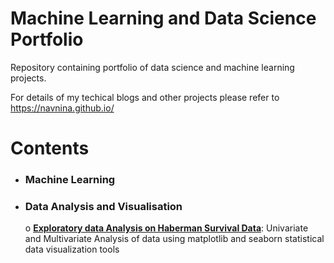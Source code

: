 # Machine Learning and Data Science Portfolio
Repository containing portfolio of data science and machine learning projects.

For details of my techical blogs and other projects please refer to https://navnina.github.io/

# Contents
  * ### Machine Learning
  * ### Data Analysis and Visualisation
    o [**Exploratory data Analysis on Haberman Survival Data**](https://github.com/navnina/Data-Science-Portolio/blob/master/Haberman_survival_data/Exploratory_Data_Analysis_Haberman_survival_data.ipynb): Univariate and Multivariate Analysis of data using matplotlib and seaborn statistical data visualization tools
